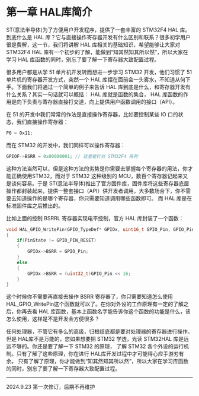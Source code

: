 # 第一章 HAL库简介

ST(意法半导体)为了方便用户开发程序，提供了一套丰富的 STM32F4 HAL 库。到底什么是 HAL 库？它与直接操作寄存器开发有什么区别和联系？很多初学用户很是费解，这一节，我们将讲解 HAL 库相关的基础知识，希望能够让大家对 STM32F4 HAL 库有一个初步的了解，能做到“知其然知其所以然”，所以大家在学习 HAL 库函数的同时，别忘了要了解一下寄存器大致配置过程。

很多用户都是从学 51 单片机开发转而想进一步学习 STM32 开发，他们习惯了 51 单片机的寄存器开发方式，突然一个 HAL 库摆在面前会一头雾水，不知道从何下手。下面我们将通过一个简单的例子来告诉 HAL 库到底是什么，和寄存器开发有什么关系？其实一句话就可以概括： HAL 库就是函数的集合， HAL 库函数的作用是向下负责与寄存器直接打交道，向上提供用户函数调用的接口（API）。

在 51 的开发中我们常常的作法是直接操作寄存器，比如要控制某些 IO 口的状态，我们直接操作寄存器：

```c
P0 = Ox11;
```

而在 STM32 的开发中，我们同样可以操作寄存器：

```c
GPIOF->BSRR = 0x00000001; // 这里是针对 STM32F4 系列
```

这种方法当然可以，但是这种方法的劣势是你需要去掌握每个寄存器的用法，你才能正确使用STM32，而对于 STM32 这种级别的 MCU，数百个寄存器记起来又是谈何容易。于是 ST(意法半导体)推出了官方固件库，固件库将这些寄存器底层操作都封装起来，提供一整套接口（API）供开发者调用，大多数场合下，你不需要去知道操作的是哪个寄存器，你只需要知道调用哪些函数即可。 而 HAL 库是在标准固件库之后推出的。

比如上面的控制 BSRRL 寄存器实现电平控制，官方 HAL 库封装了一个函数：

```c
void HAL_GPIO_WritePin(GPIO_TypeDef* GPIOx, uint16_t GPIO_Pin, GPIO_PinState PinState)
{
    if(PinState != GPIO_PIN_RESET)
    {
        GPIOx->BSRR = GPIO_Pin;
    }
    else
    {
        GPIOx->BSRR = (uint32_t)GPIO_Pin << 16;
    }
}
```

这个时候你不需要再直接去操作 BSRR 寄存器了，你只需要知道怎么使用 HAL_GPIO_WritePin这个函数就可以了。在你对外设的工作原理有一定的了解之后，你再去看 HAL 库函数，基本上函数名字能告诉你这个函数的功能是什么，该怎么使用，这样是不是开发会方便很多？

任何处理器，不管它有多么的高级，归根结底都是要对处理器的寄存器进行操作。但是 HAL库不是万能的，您如果想要把 STM32 学透，光读 STM32HAL 库是远远不够的。你还是要了解一下 STM32 的原理， 了解 STM32 各个外设的运行机制。只有了解了这些原理，你在进行 HAL库开发过程中才可能得心应手游刃有余。 只有了解了原理，你才能做到“知其然知其所以然”，所以大家在学习库函数的同时，别忘了要了解一下寄存器大致配置过程。

---

2024.9.23 第一次修订，后期不再维护
